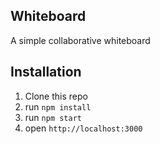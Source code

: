 Whiteboard
---
A simple collaborative whiteboard

Installation
-
1. Clone this repo
2. run `npm install`
3. run `npm start`
4. open `http://localhost:3000`